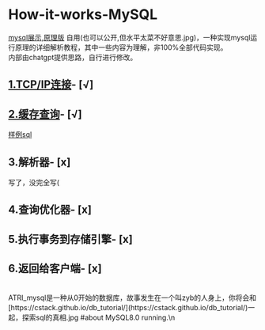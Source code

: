 # How-it-works-MySQL
[mysql展示,原理版](https://github.com/zyb123nya/How-it-works-MySQL/blob/main/mysql%E7%AC%94%E8%AE%B0_public.pdf)
自用(也可以公开,但水平太菜不好意思.jpg)，一种实现mysql运行原理的详细解析教程，其中一些内容为理解，非100%全部代码实现。<br />
内部由chatgpt提供思路，自行进行修改。

##  [1.TCP/IP连接](https://github.com/zyb123nya/How-it-works-MySQL/blob/main/tcpip_connect.py)- [√] <br />
##  [2.缓存查询](https://github.com/zyb123nya/How-it-works-MySQL/blob/main/tcpip_connect.py)- [√]<br />
[样例sql](https://github.com/zyb123nya/How-it-works-MySQL/blob/main/example.sql)
##  3.解析器- [x]
写了，没完全写(<br />
##  4.查询优化器- [x]<br />
##  5.执行事务到存储引擎- [x]<br />
##  6.返回给客户端- [x]<br />
<br />
ATRI_mysql是一种从0开始的数据库，故事发生在一个叫zyb的人身上，你将会和[https://cstack.github.io/db_tutorial/](https://cstack.github.io/db_tutorial/)一起，探索sql的真相.jpg
#about MySQL8.0 running.\n<br />
